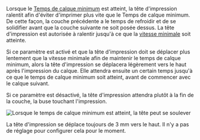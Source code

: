 Lorsque le [Temps de calque minimum](cool_min_layer_time.md) est atteint, la tête d'impression ralentit afin d'éviter d'imprimer plus vite que le Temps de calque minimum. De cette façon, la couche précédente a le temps de refroidir et de se solidifier avant que la couche suivante ne soit posée dessus. La tête d'impression est autorisée à ralentir jusqu'à ce que la [vitesse minimale](cool_min_speed.md) soit atteinte.

Si ce paramètre est activé et que la tête d'impression doit se déplacer plus lentement que la vitesse minimale afin de maintenir le temps de calque minimum, alors la tête d'impression se déplacera légèrement vers le haut après l'impression du calque. Elle attendra ensuite un certain temps jusqu'à ce que le temps de calque minimum soit atteint, avant de commencer avec le calque suivant.

Si ce paramètre est désactivé, la tête d'impression attendra plutôt à la fin de la couche, la buse touchant l'impression.

![Lorsque le temps de calque minimum est atteint, la tête peut se soulever](../../../articles/images/cool_fan_speed.svg)

La tête d'impression se déplace toujours de 3 mm vers le haut. Il n'y a pas de réglage pour configurer cela pour le moment.

